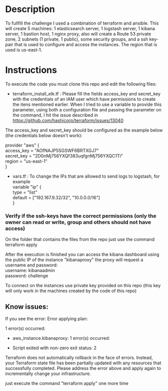 # Description
To fullfill the challenge I used a combination of terraform and ansible. This will create 5 machines: 1 elasticsearch server, 1 logstash server, 1 kibana server, 1 bastion host, 1 nginx proxy, also will create a Route 53 private zone, 2 subnets (1 private, 1 public), some security groups, and a ssh key-pair that is used to configure and access the instances. The region that is used is us-east-1.

# Instructions
To execute the code you must clone this repo and edit the following files:


- terraform_install_elk.tf : Please fill the fields access_key and secret_key with the credentials of an IAM user which have permissions to create the itens mentioned earlier. When I tried to use a variable to provide this parameter, using both a configuration file and passing the parameter on the command, I hit the issue described in https://github.com/hashicorp/terraform/issues/13040



The access_key and secret_key should be configured as the example below (the credentials below doesn't work):  




provider "aws" {  
  access_key = "AOfNAJP5SGSWF6BRTXGJ7"  
  secret_key = "2D0nMj756YXQf383uqfgnMj756YXQC1Ti"  
  region     = "us-east-1"  
}  

- vars.tf : To change the IPs that are allowed to send logs to logstash, for example  
variable "ip" {  
  type    = "list"  
  default = ["192.167.9.32/32", "10.0.0.0/16"]  
}  

### Verify if the ssh-keys have the correct permissions (only the owner can read or write, group and others should not have access)

On the folder that contains the files from the repo just use the command  
terraform apply  

After the execution is finished you can access the kibana dashboard using the public IP of the instance "kibanaproxy" the proxy will request a username and password:  
username: kibanaadmin  
password: challenge  

To connect on the instances use private key provided on this repo (this key will only work in the machines created by the code of this repo)  

  
## Know issues:
If you see the error:
Error applying plan:

1 error(s) occurred:

* aws_instance.kibanaproxy: 1 error(s) occurred:

* Script exited with non-zero exit status: 2

Terraform does not automatically rollback in the face of errors.
Instead, your Terraform state file has been partially updated with
any resources that successfully completed. Please address the error
above and apply again to incrementally change your infrastructure.

just execute the command  "terraform apply" one more time
